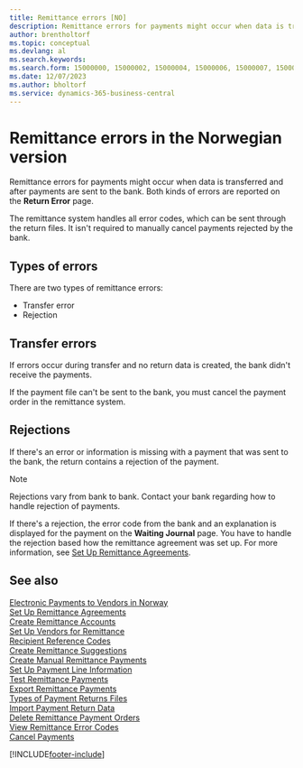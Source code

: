```yaml
---
title: Remittance errors [NO]
description: Remittance errors for payments might occur when data is transferred after payments are sent to the bank. These errors are reported on the Return Error page.
author: brentholtorf
ms.topic: conceptual
ms.devlang: al
ms.search.keywords:
ms.search.form: 15000000, 15000002, 15000004, 15000006, 15000007, 15000010
ms.date: 12/07/2023
ms.author: bholtorf
ms.service: dynamics-365-business-central
---
```

# Remittance errors in the Norwegian version

Remittance errors for payments might occur when data is transferred and after payments are sent to the bank. Both kinds of errors are reported on the **Return Error** page.  

The remittance system handles all error codes, which can be sent through the return files. It isn't required to manually cancel payments rejected by the bank.  

## Types of errors  
There are two types of remittance errors:  

- Transfer error  
- Rejection  

## Transfer errors  
If errors occur during transfer and no return data is created, the bank didn't receive the payments.  

If the payment file can't be sent to the bank, you must cancel the payment order in the remittance system.  

## Rejections  
If there's an error or information is missing with a payment that was sent to the bank, the return contains a rejection of the payment.  

> [!NOTE]  
>  Rejections vary from bank to bank. Contact your bank regarding how to handle rejection of payments.  

If there's a rejection, the error code from the bank and an explanation is displayed for the payment on the **Waiting Journal** page. You have to handle the rejection based how the remittance agreement was set up. For more information, see [Set Up Remittance Agreements](how-to-set-up-remittance-agreements.md).  

## See also  
 [Electronic Payments to Vendors in Norway](electronic-payments-to-vendors-in-norway.md)   
 [Set Up Remittance Agreements](how-to-set-up-remittance-agreements.md)   
 [Create Remittance Accounts](how-to-create-remittance-accounts.md)   
 [Set Up Vendors for Remittance](how-to-set-up-vendors-for-remittance.md)   
 [Recipient Reference Codes](recipient-reference-codes.md)   
 [Create Remittance Suggestions](how-to-create-remittance-suggestions.md)   
 [Create Manual Remittance Payments](how-to-create-manual-remittance-payments.md)   
 [Set Up Payment Line Information](how-to-set-up-payment-line-information.md)   
 [Test Remittance Payments](how-to-test-remittance-payments.md)   
 [Export Remittance Payments](how-to-export-remittance-payments.md)   
 [Types of Payment Returns Files](types-of-payment-returns-files.md)   
 [Import Payment Return Data](how-to-import-payment-return-data.md)   
 [Delete Remittance Payment Orders](how-to-delete-remittance-payment-orders.md)   
 [View Remittance Error Codes](how-to-view-remittance-error-codes.md)   
 [Cancel Payments](how-to-cancel-payments.md)


[!INCLUDE[footer-include](../../includes/footer-banner.md)]